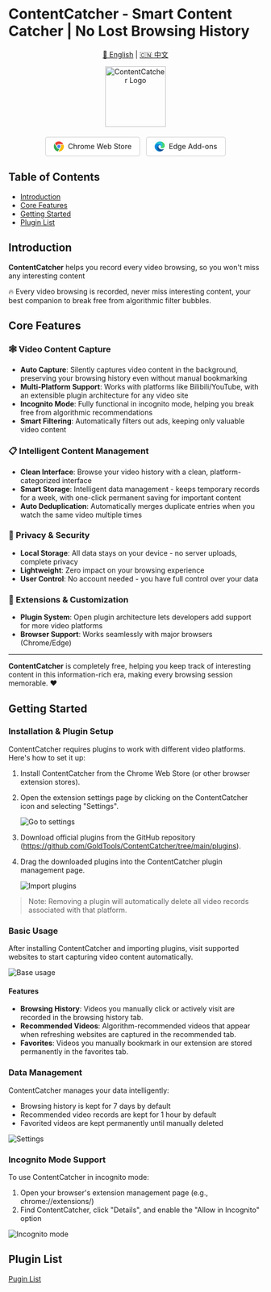 # ContentCatcher - Smart Content Catcher | No Lost Browsing History

<div align="center">

[🌟 English](README.md) | [🇨🇳 中文](README_CN.md) 

<img src="./assets/logo.png" alt="ContentCatcher Logo" width="120"/>

<div style="display: flex; justify-content: center; gap: 12px; margin: 20px 0;">
  <a href="https://chrome.google.com/webstore/detail/hdicimgeggokokkjfcamkegbpbcebogd" style="display: inline-flex; align-items: center; gap: 8px; padding: 8px 16px; background-color: white; color: #333; text-decoration: none; border-radius: 4px; border: 1px solid #ccc; font-weight: 500;">
    <svg width="20" height="20" fill="none" viewBox="0 0 24 24" role="img">
      <g clip-path="url(#a)">
        <path fill="#EA4335" d="M2.898 4.18C8.476-2.311 18.82-1.03 22.686 6.555h-9.293c-1.674 0-2.755-.038-3.926.578-1.376.725-2.414 2.068-2.777 3.645z"></path>
        <path fill="#4285F4" d="M8.008 12c0 2.2 1.79 3.99 3.988 3.99 2.2 0 3.988-1.79 3.988-3.99s-1.789-3.99-3.988-3.99c-2.2 0-3.988 1.79-3.988 3.99"></path>
        <path fill="#34A853" d="M13.544 17.223c-2.239.665-4.858-.073-6.293-2.55-1.096-1.89-3.99-6.932-5.305-9.224-4.607 7.06-.636 16.683 7.727 18.325l3.87-6.551z"></path>
        <path fill="#FBBC05" d="M15.7 8.01a5.464 5.464 0 0 1 1.008 6.718 1860 1860 0 0 1-5.46 9.248c8.617.531 14.9-7.914 12.062-15.967z"></path>
      </g>
      <defs>
        <clipPath id="a">
          <path fill="#fff" d="M0 0h24v24H0z"></path>
        </clipPath>
      </defs>
    </svg>
    Chrome Web Store
  </a>
  
  <a href="https://microsoftedge.microsoft.com/addons/detail/giofekcbjmconbpfnogaonlebjecnael" style="display: inline-flex; align-items: center; gap: 8px; padding: 8px 16px; background-color: white; color: #333; text-decoration: none; border-radius: 4px; border: 1px solid #ccc; font-weight: 500;">
    <svg width="20" height="20" fill="none" viewBox="0 0 24 24" role="img">
      <g clip-path="url(#a)">
        <path fill="#0F5197" d="M21.65 17.854q-.477.255-.985.44a9.6 9.6 0 0 1-3.364.61c-4.433 0-8.295-3.046-8.295-6.964a2.94 2.94 0 0 1 1.537-2.559c-4.01.17-5.042 4.35-5.042 6.795 0 6.926 6.382 7.629 7.76 7.629.74 0 1.856-.216 2.53-.431l.123-.038a12 12 0 0 0 6.241-4.948.375.375 0 0 0-.307-.578.4.4 0 0 0-.199.044"></path>
        <path fill="#0C88DA" d="M9.906 22.624a7.45 7.45 0 0 1-2.127-1.996A7.564 7.564 0 0 1 10.544 9.38c.446-.241.945-.37 1.452-.374a3.05 3.05 0 0 1 2.409 1.218c.379.507.588 1.12.6 1.752 0-.018 2.296-7.46-7.498-7.46-4.114 0-7.498 3.909-7.498 7.33a12.2 12.2 0 0 0 1.135 5.248A12.003 12.003 0 0 0 15.8 23.383a7.1 7.1 0 0 1-5.895-.759"></path>
        <path fill="#2CC3D5" d="M14.274 13.955c-.075.094-.31.234-.31.534 0 .244.16.478.44.675 1.35.937 3.89.815 3.9.815a5.6 5.6 0 0 0 2.84-.777 5.75 5.75 0 0 0 2.848-4.958c.028-2.1-.75-3.496-1.059-4.115a10.3 10.3 0 0 0-1.962-2.668 11.6 11.6 0 0 0-3.344-2.275A13.65 13.65 0 0 0 11.997 0 11.996 11.996 0 0 0 0 11.828c.047-3.421 3.449-6.186 7.498-6.186.328 0 2.202.028 3.936.947 1.527.806 2.333 1.77 2.886 2.736.581 1.003.684 2.259.684 2.765s-.253 1.246-.73 1.865"></path>
        <path fill="#49D668" d="M15.224.354s8.734 9.027-1.138 13.905c0 0-.638 1.06 2.41 1.608 0 0 5.051 1.097 7.09-3.34.41-1.392.776-3.549-.31-5.949a10 10 0 0 0-1.804-2.664 12.8 12.8 0 0 0-2.65-2.22c-1.605-.82-3.598-1.34-3.598-1.34"></path>
      </g>
      <defs>
        <clipPath id="a">
          <path fill="#fff" d="M0 0h24v24H0z"></path>
        </clipPath>
      </defs>
    </svg>
    Edge Add-ons
  </a>
</div>
</div>

## Table of Contents

- [Introduction](#introduction)
- [Core Features](#core-features)
- [Getting Started](#getting-started)
- [Plugin List](#plugin-list)

## Introduction

**ContentCatcher** helps you record every video browsing, so you won't miss any interesting content

🔥 Every video browsing is recorded, never miss interesting content, your best companion to break free from algorithmic filter bubbles.

## Core Features

### 🕸️ Video Content Capture
- **Auto Capture**: Silently captures video content in the background, preserving your browsing history even without manual bookmarking
- **Multi-Platform Support**: Works with platforms like Bilibili/YouTube, with an extensible plugin architecture for any video site
- **Incognito Mode**: Fully functional in incognito mode, helping you break free from algorithmic recommendations
- **Smart Filtering**: Automatically filters out ads, keeping only valuable video content

### 📋 Intelligent Content Management
- **Clean Interface**: Browse your video history with a clean, platform-categorized interface
- **Smart Storage**: Intelligent data management - keeps temporary records for a week, with one-click permanent saving for important content
- **Auto Deduplication**: Automatically merges duplicate entries when you watch the same video multiple times

### 🔐 Privacy & Security
- **Local Storage**: All data stays on your device - no server uploads, complete privacy
- **Lightweight**: Zero impact on your browsing experience
- **User Control**: No account needed - you have full control over your data

### 🧩 Extensions & Customization
- **Plugin System**: Open plugin architecture lets developers add support for more video platforms
- **Browser Support**: Works seamlessly with major browsers (Chrome/Edge)

---

**ContentCatcher** is completely free, helping you keep track of interesting content in this information-rich era, making every browsing session memorable. ❤️

## Getting Started

### Installation & Plugin Setup
ContentCatcher requires plugins to work with different video platforms. Here's how to set it up:

1. Install ContentCatcher from the Chrome Web Store (or other browser extension stores).
2. Open the extension settings page by clicking on the ContentCatcher icon and selecting "Settings".
   
   ![Go to settings](./assets/gotosetting_en.png)

3. Download official plugins from the GitHub repository (https://github.com/GoldTools/ContentCatcher/tree/main/plugins).
4. Drag the downloaded plugins into the ContentCatcher plugin management page.
   
   ![Import plugins](./assets/import_en.png)

> Note: Removing a plugin will automatically delete all video records associated with that platform.

### Basic Usage
After installing ContentCatcher and importing plugins, visit supported websites to start capturing video content automatically.

![Base usage](./assets/usage_en.png)

#### Features
- **Browsing History**: Videos you manually click or actively visit are recorded in the browsing history tab.
- **Recommended Videos**: Algorithm-recommended videos that appear when refreshing websites are captured in the recommended tab.
- **Favorites**: Videos you manually bookmark in our extension are stored permanently in the favorites tab.

### Data Management
ContentCatcher manages your data intelligently:
- Browsing history is kept for 7 days by default
- Recommended video records are kept for 1 hour by default
- Favorited videos are kept permanently until manually deleted

![Settings](./assets/settings_en.png)

### Incognito Mode Support
To use ContentCatcher in incognito mode:
1. Open your browser's extension management page (e.g., chrome://extensions/)
2. Find ContentCatcher, click "Details", and enable the "Allow in Incognito" option

![Incognito mode](./assets/incognito_en.png)

## Plugin List
[Pugin List](./plugins/README.md)